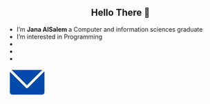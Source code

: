 
<ul>
<h2 align="center"> Hello There 👋</h2>
<li> I’m <b>Jana AlSalem </b> a Computer and information sciences graduate</li>
<li>I’m interested in </b>Programming</b> </li>
<li>  </li>
<li> </li>
<li>  </li> 
</ul>


![campfire](E_img.JPG)
<!---
JanaYAlSalem/JanaYAlSalem is a ✨ special ✨ repository because its `README.md` (this file) appears on your GitHub profile.
You can click the Preview link to take a look at your changes.
--->
